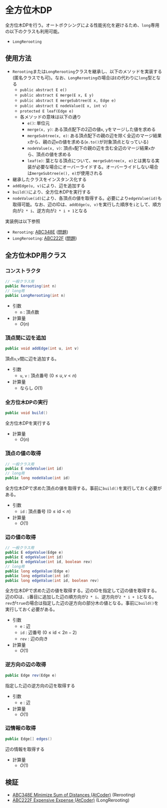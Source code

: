 # 全方位木DP
全方位木DPを行う。オートボクシングによる性能劣化を避けるため、`long`専用の以下のクラスも利用可能。
- `LongRerooting`

## 使用方法
- `Rerooting`または`LongRerooting`クラスを継承し、以下のメソッドを実装する(匿名クラスでも可)。なお、`LongRerooting`の場合は`E`の代わりに`long`型となる
  - `public abstract E e()`
  - `public abstract E merge(E x, E y)`
  - `public abstract E mergeSubtree(E x, Edge e)`
  - `public abstract E nodeValue(E x, int v)`
  - `protected E leaf(Edge e)`
  - 各メソッドの意味は以下の通り
    - `e()`: 単位元
    - `merge(x, y)`: ある頂点配下の2辺の値`x`, `y`をマージした値を求める
    - `mergeSubtree(x, e)`: ある頂点配下の親の辺を除く全辺のマージ結果`x`から、親の辺`e`の値を求める(`e.to()`が対象頂点となっている)
    - `nodeValue(x, v)`: 頂点`v`配下の親の辺を含む全辺のマージ結果`x`から、頂点の値を求める
    - `leaf(e)`: 葉となる頂点について、`mergeSubtree(x, e)`とは異なる実装が必要な場合にオーバーライドする。オーバーライドしない場合は`mergeSubtree(e(), e)`が使用される
- 継承したクラスをインスタンス化する
- `addEdge(u, v)`により、辺を追加する
- `build()`により、全方位木DPを実行する
- `nodeValue(id)`により、各頂点の値を取得する。必要により`edgeValue(id)`も取得可能。なお、辺のIDは、`addEdge(u, v)`を実行した順序を`i`として、順方向が`2 * i`、逆方向が`2 * i + 1`となる

実装例は以下参照
  - `Rerooting`: [ABC348E](https://github.com/lavox/procon-library/blob/main/test/manual/atcoder/abc348_e/src/Main.java) ([問題](https://atcoder.jp/contests/abc348/tasks/abc348_e))
  - `LongRerooting`: [ABC222F](https://github.com/lavox/procon-library/blob/main/test/manual/atcoder/abc222_f/src/Main.java) ([問題](https://atcoder.jp/contests/abc222/tasks/abc222_f))

## 全方位木DP用クラス
### コンストラクタ
```java
// 一般クラス用
public Rerooting(int n)
// long用
public LongRerooting(int n)
```
- 引数
  - `n` : 頂点数
- 計算量
  - $O(n)$

### 頂点間に辺を追加
```java
public void addEdge(int u, int v)
```
頂点`u`,`v`間に辺を追加する。
- 引数
  - `u`, `v` : 頂点番号 $(0 \le u, v \lt n)$
- 計算量
  - ならし $O(1)$

### 全方位木DPの実行
```java
public void build()
```
全方位木DPを実行する
- 計算量
  - $O(n)$

### 頂点の値の取得
```java
// 一般クラス用
public E nodeValue(int id)
// long用
public long nodeValue(int id)
```
全方位木DPで求めた頂点の値を取得する。事前に`build()`を実行しておく必要がある。
- 引数
  - `id` : 頂点番号 $(0 \le \mathrm{id} \lt n)$
- 計算量
  - $O(1)$

### 辺の値の取得
```java
// 一般クラス用
public E edgeValue(Edge e)
public E edgeValue(int id)
public E edgeValue(int id, boolean rev)
// long用
public long edgeValue(Edge e)
public long edgeValue(int id)
public long edgeValue(int id, boolean rev)
```
全方位木DPで求めた辺の値を取得する。辺のIDを指定して辺の値を取得する。辺のIDは、`i`番目に追加した辺の順方向が`2 * i`、逆方向が`2 * i + 1`となる。`rev`が`true`の場合は指定した辺の逆方向の部分木の値となる。事前に`build()`を実行しておく必要がある。
- 引数
  - `e` : 辺
  - `id` : 辺番号 $(0 \le \mathrm{id} \lt 2n-2)$
  - `rev` : 辺の向き
- 計算量
  - $O(1)$

### 逆方向の辺の取得
```java
public Edge rev(Edge e)
```
指定した辺の逆方向の辺を取得する
- 引数
  - `e` : 辺
- 計算量
  - $O(1)$

### 辺情報の取得
```java
public Edge[] edges()
```
辺の情報を取得する
- 計算量
  - $O(1)$

## 検証
- [ABC348E Minimize Sum of Distances (AtCoder)](https://atcoder.jp/contests/abc348/submissions/69043695) (Rerooting)
- [ABC222F Expensive Expense (AtCoder)](https://atcoder.jp/contests/abc222/submissions/me) (LongRerooting)
